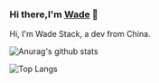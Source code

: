 ### Hi there,I'm [Wade](https://github.com/WadeStack) 👋

Hi, I'm Wade Stack, a dev from China.

![Anurag's github stats](https://github-readme-stats.vercel.app/api?username=WadeStack&show_icons=true&count_private=true)

![Top Langs](https://github-readme-stats.vercel.app/api/top-langs/?username=WadeStack&count_private=true&hide=HTML&layout=compact)
<!--
**WadeStack/WadeStack** is a ✨ _special_ ✨ repository because its `README.md` (this file) appears on your GitHub profile.
[![](https://steins-gate-visitor-count.greenhandatsjtu.repl.co/{wadestack})](https://github.com/greenhandatsjtu/steins-gate-visitor-count)
Here are some ideas to get you started:

- 🔭 I’m currently working on ...
- 🌱 I’m currently learning ...
- 👯 I’m looking to collaborate on ...
- 🤔 I’m looking for help with ...
- 💬 Ask me about ...
- 📫 How to reach me: ...
- 😄 Pronouns: ...
- ⚡ Fun fact: ...
-->
